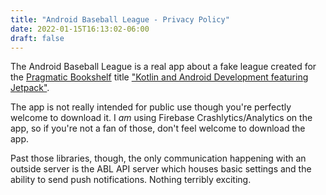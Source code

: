 ```yaml
---
title: "Android Baseball League - Privacy Policy"
date: 2022-01-15T16:13:02-06:00
draft: false
---
```

The Android Baseball League is a real app about a fake league created for the [Pragmatic Bookshelf](https://pragprog.com/) title ["Kotlin and Android Development featuring Jetpack"](https://pragprog.com/titles/mfjetpack/kotlin-and-android-development-featuring-jetpack/).

The app is not really intended for public use though you're perfectly welcome to download it. I _am_ using Firebase Crashlytics/Analytics on the app, so if you're not a fan of those, don't feel welcome to download the app.

Past those libraries, though, the only communication happening with an outside server is the ABL API server which houses basic settings and the ability to send push notifications. Nothing terribly exciting.